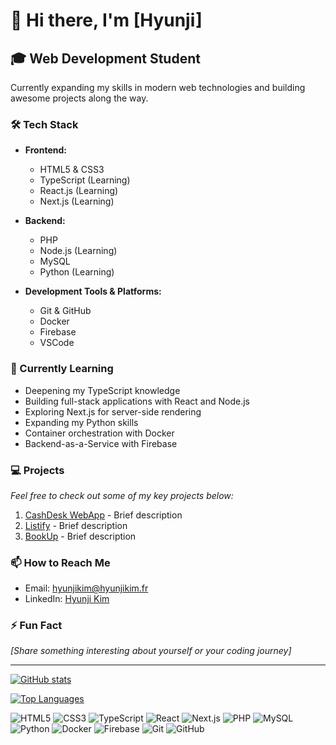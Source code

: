 # 👋 Hi there, I'm [Hyunji]

## 🎓 Web Development Student
Currently expanding my skills in modern web technologies and building awesome projects along the way.

### 🛠️ Tech Stack
- **Frontend:**
  - HTML5 & CSS3
  - TypeScript (Learning)
  - React.js (Learning)
  - Next.js (Learning)

- **Backend:**
  - PHP
  - Node.js (Learning)
  - MySQL
  - Python (Learning)

- **Development Tools & Platforms:**
  - Git & GitHub
  - Docker
  - Firebase
  - VSCode

### 🌱 Currently Learning
- Deepening my TypeScript knowledge
- Building full-stack applications with React and Node.js
- Exploring Next.js for server-side rendering
- Expanding my Python skills
- Container orchestration with Docker
- Backend-as-a-Service with Firebase

### 💻 Projects
*Feel free to check out some of my key projects below:*

1. [CashDesk WebApp](link) - Brief description
2. [Listify](link) - Brief description
3. [BookUp](link) - Brief description

### 📫 How to Reach Me
- Email: hyunjikim@hyunjikim.fr
- LinkedIn: [Hyunji Kim](www.linkedin.com/in/hyunjikimpro)

### ⚡ Fun Fact
*[Share something interesting about yourself or your coding journey]*

---
[![GitHub stats](https://github-readme-stats.vercel.app/api?username=YourGitHubUsername&show_icons=true&theme=dracula)](https://github.com/anuraghazra/github-readme-stats)

[![Top Languages](https://github-readme-stats.vercel.app/api/top-langs/?username=YourGitHubUsername&layout=compact&theme=dracula)](https://github.com/anuraghazra/github-readme-stats)

<p align="left">
  <img src="https://img.shields.io/badge/HTML5-E34F26?style=for-the-badge&logo=html5&logoColor=white" alt="HTML5" />
  <img src="https://img.shields.io/badge/CSS3-1572B6?style=for-the-badge&logo=css3&logoColor=white" alt="CSS3" />
  <img src="https://img.shields.io/badge/TypeScript-007ACC?style=for-the-badge&logo=typescript&logoColor=white" alt="TypeScript" />
  <img src="https://img.shields.io/badge/React-20232A?style=for-the-badge&logo=react&logoColor=61DAFB" alt="React" />
  <img src="https://img.shields.io/badge/Next.js-000000?style=for-the-badge&logo=next.js&logoColor=white" alt="Next.js" />
  <img src="https://img.shields.io/badge/PHP-777BB4?style=for-the-badge&logo=php&logoColor=white" alt="PHP" />
  <img src="https://img.shields.io/badge/MySQL-00000F?style=for-the-badge&logo=mysql&logoColor=white" alt="MySQL" />
  <img src="https://img.shields.io/badge/Python-3776AB?style=for-the-badge&logo=python&logoColor=white" alt="Python" />
  <img src="https://img.shields.io/badge/Docker-2496ED?style=for-the-badge&logo=docker&logoColor=white" alt="Docker" />
  <img src="https://img.shields.io/badge/Firebase-FFCA28?style=for-the-badge&logo=firebase&logoColor=black" alt="Firebase" />
  <img src="https://img.shields.io/badge/Git-F05032?style=for-the-badge&logo=git&logoColor=white" alt="Git" />
  <img src="https://img.shields.io/badge/GitHub-181717?style=for-the-badge&logo=github&logoColor=white" alt="GitHub" />
</p>
